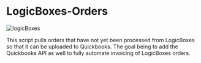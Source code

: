 <h1>LogicBoxes-Orders</h1>
<img alt='logicBoxes' src='https://www.logicboxes.com/front/images/999999999/img/logic-boxes-logo.png' />

<p>
This script pulls orders that have not yet been processed from LogicBoxes  so that it can be uploaded to Quickbooks. The goal being to add the Quickbooks API as well to fully automate invoicing of LogicBoxes orders.
</p>
